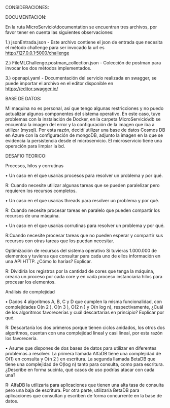 CONSIDERACIONES:

DOCUMENTACION:

En la ruta MicroServicio\documentation se encuentran tres archivos, por favor tener en cuenta las siguientes observaciones:

1.) jsonEntrada.json - Este archivo contiene el json de entrada que necesita el método challenge para ser invocado la url es http://127.0.0.1:5000/challenge

2.) FileMLChallenge.postman_collection.json - Colección de postman para invocar los dos métodos implementados.

3.) openapi.yaml - Documentación del servicio realizada en swagger, se puede importar el archivo en el editor disponible en https://editor.swagger.io/

BASE DE DATOS:

Mi maquina no es personal, así que tengo algunas restricciones y no puedo actualizar algunos componentes del sistema operativo. En este caso, tuve problemas con la instalación de Docker, en la carpeta MicroServicio\db se encuentra la imagen del error y la configuración de la imagen que iba a utilizar (mysql). Por esta razón, decidí utilizar una base de datos Cosmos DB en Azure con la configuración de mongoDB, adjunto la imagen en la que se evidencia la persistencia desde el microservicio. El microservicio tiene una operación para limpiar la bd.

DESAFIO TEORICO:

Procesos, hilos y corrutinas

•	Un caso en el que usarías procesos para resolver un problema y por qué. 

R: Cuando necesite utilizar algunas tareas que se pueden paralelizar pero requieren los recursos completos.

•	Un caso en el que usarías threads para resolver un problema y por qué. 

R: Cuando necesite procesar tareas en paralelo que pueden compartir los recursos de una máquina.

•	Un caso en el que usarías corrutinas para resolver un problema y por qué. 

R:Cuando necesite procesar tareas que no pueden esperar y compartir sus recursos con otras tareas que los puedan necesitar.

Optimización de recursos del sistema operativo 
Si tuvieras 1.000.000 de elementos y tuvieras que consultar para cada uno de ellos información en una API HTTP. ¿Cómo lo harías? Explicar. 

R: Dividiría los registros por la cantidad de cores que tenga la máquina, crearía un proceso por cada core y en cada proceso instanciaría hilos para procesar los elementos.

Análisis de complejidad

•	Dados 4 algoritmos A, B, C y D que cumplen la misma funcionalidad, con complejidades O(n 2 ), O(n 3 ), O(2 n ) y O(n log n), respectivamente, ¿Cuál de los algoritmos favorecerías y cuál descartarías en principio? Explicar por qué. 

R: Descartaría los dos primeros porque tienen ciclos anidados, los otros dos algoritmos, cuentan con una complejidad lineal y casi lineal, por esta razón los favorecería.

•	Asume que dispones de dos bases de datos para utilizar en diferentes problemas a resolver. La primera llamada AlfaDB tiene una complejidad de O(1) en consulta y O(n 2 ) en escritura. La segunda llamada BetaDB que tiene una complejidad de O(log n) tanto para consulta, como para escritura. ¿Describe en forma sucinta, qué casos de uso podrías atacar con cada una?

R: AlfaDB la utilizaría para aplicaciones que tienen una alta tasa de consulta pero una baja de escritura. Por otra parte, utilizaría BetaDB para aplicaciones que consultan y escriben de forma concurrente en la base de datos.
